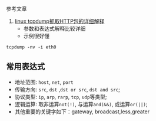 参考文章

1. [linux tcpdump抓取HTTP包的详细解释](https://www.cnblogs.com/zgq123456/p/9878711.html)
    - 参数和表达式解释比较详细
    - 示例很好懂

```
tcpdump -nv -i eth0
```

## 常用表达式

- 地址范围: `host`, `net`, `port`
- 传输方向: `src`, `dst` ,`dst or src`, `dst and src`;
- 协议类型: `ip`, `arp`, `rarp`, `tcp`, `udp`等类型;
- 逻辑运算: 取非运算`not(!)`, 与运算`and(&&)`, 或运算`or(||)`;
- 其他重要的关键字如下：gateway, broadcast,less,greater

